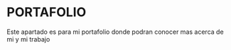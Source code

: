 # PORTAFOLIO
Este apartado es para mi portafolio donde podran conocer mas acerca de mi y mi trabajo

